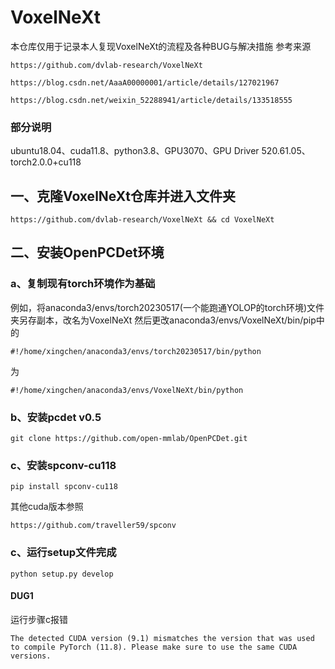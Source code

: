 # VoxelNeXt
本仓库仅用于记录本人复现VoxelNeXt的流程及各种BUG与解决措施
参考来源
```
https://github.com/dvlab-research/VoxelNeXt
```
```
https://blog.csdn.net/AaaA00000001/article/details/127021967
```
```
https://blog.csdn.net/weixin_52288941/article/details/133518555
```
### 部分说明
ubuntu18.04、cuda11.8、python3.8、GPU3070、GPU Driver 520.61.05、torch2.0.0+cu118
## 一、克隆VoxelNeXt仓库并进入文件夹
```
https://github.com/dvlab-research/VoxelNeXt && cd VoxelNeXt
```
## 二、安装OpenPCDet环境
### a、复制现有torch环境作为基础
例如，将anaconda3/envs/torch20230517(一个能跑通YOLOP的torch环境)文件夹另存副本，改名为VoxelNeXt
然后更改anaconda3/envs/VoxelNeXt/bin/pip中的
```
#!/home/xingchen/anaconda3/envs/torch20230517/bin/python
```
为
```
#!/home/xingchen/anaconda3/envs/VoxelNeXt/bin/python
```
### b、安装pcdet v0.5
```
git clone https://github.com/open-mmlab/OpenPCDet.git
```
### c、安装spconv-cu118
```
pip install spconv-cu118
```
其他cuda版本参照
```
https://github.com/traveller59/spconv
```
### c、运行setup文件完成
```
python setup.py develop
```
#### DUG1
运行步骤c报错
```
The detected CUDA version (9.1) mismatches the version that was used to compile PyTorch (11.8). Please make sure to use the same CUDA versions.
```
